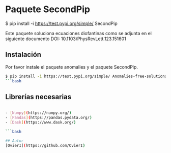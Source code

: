 # Paquete SecondPip

$ pip install -i https://test.pypi.org/simple/ SecondPip

Este paquete soluciona ecuaciones diofantinas como se adjunta en el siguiente documento DOI: 10.1103/PhysRevLett.123.151601

## Instalación
Por favor instale el paquete anomalies y el paquete SecondPip.
```bash
$ pip install -i https://test.pypi.org/simple/ Anomalies-free-solutions
```bash

```
## Librerías necesarias
```bash

- [Numpy](https://numpy.org/)
- [Pandas](https://pandas.pydata.org/)
- [Dask](https://www.dask.org/)

```bash

## Autor
[OvierI](https://github.com/OvierI)
